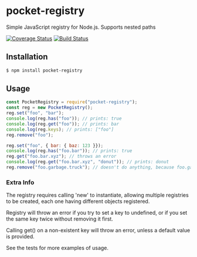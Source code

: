 # pocket-registry
Simple JavaScript registry for Node.js. Supports nested paths 

[![Coverage Status](https://coveralls.io/repos/github/4umfreak/pocket-registry/badge.svg?branch=master)](https://coveralls.io/github/4umfreak/pocket-registry?branch=master)
[![Build Status](https://travis-ci.org/4umfreak/pocket-registry.svg?branch=v1.0.1)](https://travis-ci.org/4umfreak/pocket-registry)


## Installation

```bash
$ npm install pocket-registry
```

## Usage

```javascript
const PocketRegistry = require("pocket-registry");
const reg = new PocketRegistry();
reg.set("foo", "bar");
console.log(reg.has("foo")); // prints: true
console.log(reg.get("foo")); // prints: bar
console.log(reg.keys); // prints: ["foo"]
reg.remove("foo");

reg.set("foo", { bar: { baz: 123 }});
console.log(reg.has("foo.bar")); // prints: true
reg.get("foo.bar.xyz"); // throws an error
console.log(reg.get("foo.bar.xyz", "donut")); // prints: donut
reg.remove("foo.garbage.truck"); // doesn't do anything, because foo.garbage doesn't exist.

```
### Extra Info
The registry requires calling 'new' to instantiate, allowing multiple registries to be created, each one having different objects registered.

Registry will throw an error if you try to set a key to undefined, or if you set the same key twice without removing it first.

Calling get() on a non-existent key will throw an error, unless a default value is provided.

See the tests for more examples of usage.

